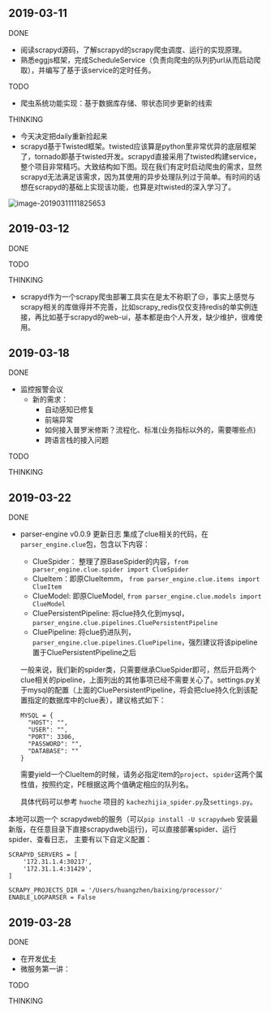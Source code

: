 ## 2019-03-11

DONE

- 阅读scrapyd源码，了解scrapyd的scrapy爬虫调度、运行的实现原理。
- 熟悉eggjs框架，完成ScheduleService（负责向爬虫的队列扔url从而启动爬取），并编写了基于该service的定时任务。

TODO

- 爬虫系统功能实现：基于数据库存储、带状态同步更新的线索

THINKING

- 今天决定把daily重新捡起来
- scrapyd基于Twisted框架。twisted应该算是python里非常优异的底层框架了，tornado即基于twisted开发。scrapyd直接采用了twisted构建service，整个项目非常精巧。大致结构如下图。现在我们有定时启动爬虫的需求，显然scrapyd无法满足该需求，因为其使用的异步处理队列过于简单。有时间的话想在scrapyd的基础上实现该功能，也算是对twisted的深入学习了。

![image-20190311111825653](/Users/huangzhen/WikiNotes/imgs/image-20190311111825653.png)





## 2019-03-12

DONE

TODO

THINKING

- scrapyd作为一个scrapy爬虫部署工具实在是太不称职了😒，事实上感觉与scrapy相关的库做得并不完善，比如scrapy_redis仅仅支持redis的单实例连接，再比如基于scrapyd的web-ui，基本都是由个人开发，缺少维护，很难使用。





## 2019-03-18

DONE

- 监控报警会议
  - 新的需求：
    - 自动感知已修复
    - 前端异常
    - 如何接入普罗米修斯？流程化、标准(业务指标以外的，需要哪些点)
    - 跨语言栈的接入问题

TODO

THINKING





## 2019-03-22

DONE

- parser-engine v0.0.9 更新日志
  集成了clue相关的代码，在`parser_engine.clue`包，包含以下内容：

  - ClueSpider： 整理了原BaseSpider的内容，`from parser_engine.clue.spider import ClueSpider`
  - ClueItem：即原ClueItemm， `from parser_engine.clue.items import ClueItem`
  - ClueModel: 即原ClueModel, `from parser_engine.clue.models import ClueModel`
  - CluePersistentPipeline: 将clue持久化到mysql，`parser_engine.clue.pipelines.CluePersistentPipeline`
  - CluePipeline: 将clue扔进队列， `parser_engine.clue.pipelines.CluePipeline`，强烈建议将该pipeline置于CluePersistentPipeline之后

  一般来说，我们新的spider类，只需要继承ClueSpider即可，然后开启两个clue相关的pipeline，上面列出的其他事项已经不需要关心了。settings.py关于mysql的配置（上面的CluePersistentPipeline，将会把clue持久化到该配置指定的数据库中的clue表），建议格式如下：

  ```
  MYSQL = {
    "HOST": "",
    "USER": "",
    "PORT": 3306,
    "PASSWORD": "",
    "DATABASE": ""
  }
  ```

  需要yield一个ClueItem的时候，请务必指定item的`project`、`spider`这两个属性值，按照约定，PE根据这两个值确定相应的队列名。

  具体代码可以参考 `huoche` 项目的 `kachezhijia_spider.py`及`settings.py`。



本地可以跑一个 scrapydweb的服务（可以`pip install -U scrapydweb` 安装最新版，在任意目录下直接scrapydweb运行)，可以直接部署spider、运行spider、查看日志， 主要有以下自定义配置：

```
SCRAPYD_SERVERS = [
    '172.31.1.4:30217',
    '172.31.1.4:31429',
]

SCRAPY_PROJECTS_DIR = '/Users/huangzhen/baixing/processor/'
ENABLE_LOGPARSER = False
```



## 2019-03-28

DONE

- 在开发[优卡](<http://www.china2cv.com/>)
- 微服务第一讲：

TODO

THINKING